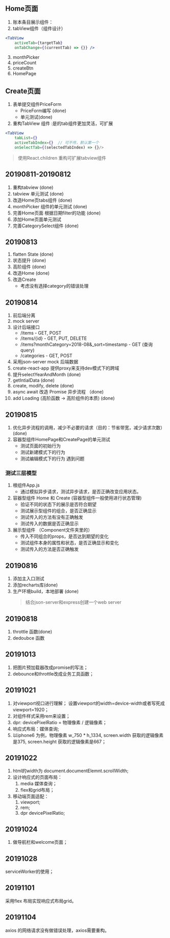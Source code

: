 ## Home页面
1. 账本条目展示组件：<PriceList />
2. tabView组件（组件设计）
``` jsx
<TabView 
    activeTab={targetTab}
    onTabChange={(currentTab) => {}} />
```
3. monthPicker
4. priceCount
5. createBtn
6. HomePage

## Create页面
1. 表单提交组件PriceForm
    - PriceForm编写 (done)  
    - 单元测试(done)  
2. 重构TabView 组件 :是的tab组件更加灵活，可扩展
```jsx
<TabView 
    tabList={}
    activeTabIndex={}  // 可不传，默认第一个
    onSelectTab={(selectedTabIndex) => {}/>
```
> 使用React.children 重构可扩展tabview组件

## 20190811-20190812
1. 重构tabview (done)
2. tabview 单元测试 (done)
3. 改造Home页tabs组件 (done)
4. monthPicker 组件的单元测试 (done)
5. 完善Home页面 根据日期filter的功能 (done)
6. 添加Home页面单元测试 
7. 完善CategorySelect组件 (done)

## 20190813 
1. flatten State (done)
2. 状态提升 (done)
3. 高阶组件 (done)
4. 改造Home (done)
5. 改造Create 
    - 考虑没有选择category的错误处理

## 20190814
1. 前后端分离
2. mock server
3. 设计后端接口
    - /items - GET, POST
    - /items/{id} - GET, PUT, DELETE
    - /items?monthCategory=2018-08&_sort=timestamp - GET (查询 query)
    - /categories - GET, POST
4. 采用json-server mock 后端数据
5. create-react-app 提供proxy来支持dev模式下的跨域
6. 提升selectYearAndMonth (done)
7. getIntialData (done)
8. create, modify, delete (done)
9. async await 改造 Promise 异步流程 （done)
10. add Loading (高阶函数 -> 高阶组件的本质) (done)

## 20190815
1. 优化异步流程的调用，减少不必要的请求（目的：节省带宽，减少请求次数）(done)
2. 容器型组件HomePage和CreatePage的单元测试
    - 测试页面的初始行为
    - 测试新建模式下的行为
    - 测试编辑模式下的行为
    遇到问题

### 测试三层模型
1. 根组件App.js
    - 通过模拟异步请求，测试异步请求，是否正确改变应用状态。
2. 容器型组件 Home 和 Create (容器型组件一般使用进行状态管理)
    - 验证不同的状态下的展示是否符合期望
    - 测试展示型组件的组合，是否正确显示
    - 测试传入的方法有没有正确触发
    - 测试传入的数据是否正确显示
3. 展示型组件 （Component文件夹里的）
    - 传入不同组合的props，是否达到期望的变化
    - 测试组件本身的属性和状态，是否正确显示和变化
    - 测试传入的方法是否正确触发

## 20190816
1. 添加主入口测试
2. 添加recharts库(done)
3. 生产环境build，本地部署 (done)
    > 结合json-server和express创建一个web server

## 20190818
1. throttle 函数(done)
2. dedoubce 函数

## 20191013
1. 把图片预加载器改成promise的写法；
2. debounce和throttle改成业务工具函数；

## 20191021
1. 对viewport视口进行理解；
    设置viewport的width=device-width或者写死成viewport=1920；
2. 对组件样式采用rem来设置；
3. dpr: devicePixelRatio = 物理像素 / 逻辑像素；
4. 响应式布局：媒体查询;
5. 以iphone6 为例，物理像素 w_750 * h_1334, screen.width 获取的逻辑像素是375, screen.height 获取的逻辑像素是667；

## 20191022
1. html的width为 document.documentElemnt.scrollWidth;
2. 设计响应式的页面布局：
   1. media 媒体查询；
   2. flex和grid布局；
3. 移动端页面适配：
   1. viewport;
   2. rem;
   3. dpr devicePixelRatio;

## 20191024 
1. 做导航栏和welcome页面；

## 20191028
serviceWorker的使用；

## 20191101
采用flex 布局实现响应式布局grid。

## 20191104
axios 的网络请求没有做错误处理，axios需要重构。